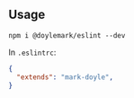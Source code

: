 ## Usage

```
npm i @doylemark/eslint --dev
```

In `.eslintrc`:

```json
{ 
  "extends": "mark-doyle", 
} 
```
